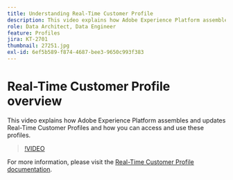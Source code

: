 ```yaml
---
title: Understanding Real-Time Customer Profile
description: This video explains how Adobe Experience Platform assembles and updates Real-Time Customer Profiles and how you can access and use these profiles.
role: Data Architect, Data Engineer
feature: Profiles
jira: KT-2701
thumbnail: 27251.jpg
exl-id: 6ef5b589-f874-4687-bee3-9650c993f383
---
```

# Real-Time Customer Profile overview

This video explains how Adobe Experience Platform assembles and updates Real-Time Customer Profiles and how you can access and use these profiles.

>[!VIDEO](https://video.tv.adobe.com/v/27251?quality=12&learn=on)

For  more information, please visit the [Real-Time Customer Profile documentation](https://experienceleague.adobe.com/docs/experience-platform/profile/home.html).
